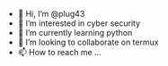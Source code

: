 - 👋 Hi, I’m @plug43
- 👀 I’m interested in cyber security 
- 🌱 I’m currently learning python
- 💞️ I’m looking to collaborate on termux 
- 📫 How to reach me ...

<!---
plug43/plug43 is a ✨ special ✨ repository because its `README.md` (this file) appears on your GitHub profile.
You can click the Preview link to take a look at your changes.
--->

